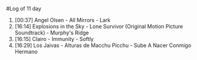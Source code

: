 #Log of 11 day

1. [00:37] Angel Olsen - All Mirrors - Lark
1. [16:14] Explosions in the Sky - Lone Survivor (Original Motion Picture Soundtrack) - Murphy's Ridge
1. [16:15] Clairo - Immunity - Softly
1. [16:29] Los Jaivas - Alturas de Macchu Picchu - Sube A Nacer Conmigo Hermano
